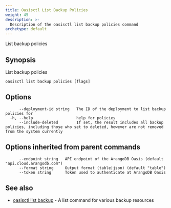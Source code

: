 ```yaml
---
title: Oasisctl List Backup Policies
weight: 45
description: >-
  Description of the oasisctl list backup policies command
archetype: default
---
```

List backup policies

## Synopsis

List backup policies

```
oasisctl list backup policies [flags]
```

## Options

```
      --deployment-id string   The ID of the deployment to list backup policies for
  -h, --help                   help for policies
      --include-deleted        If set, the result includes all backup policies, including those who set to deleted, however are not removed from the system currently
```

## Options inherited from parent commands

```
      --endpoint string   API endpoint of the ArangoDB Oasis (default "api.cloud.arangodb.com")
      --format string     Output format (table|json) (default "table")
      --token string      Token used to authenticate at ArangoDB Oasis
```

## See also

* [oasisctl list backup](list-backup.md)	 - A list command for various backup resources

